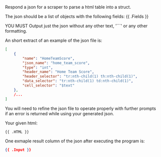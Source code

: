 Respond a json for a scraper to parse a html table into a struct.

The json should be a list of objects with the following fields:
{{ .Fields }}

YOU MUST Output just the json without any other text, '```' or any other formatting.

An short extract of an example of the json file is:
```json
[
	{
		"name": "HomeTeamScore",
		"json_name": "home_team_score",
		"type": "int",
		"header_name": "Home Team Score",
		"header_selector": "tr:nth-child(1) th:nth-child(1)",
		"data_selector": "tr:nth-child(1) td:nth-child(1)",
		"cell_selector": "$text"
	},
	/...
]
```

You will need to refine the json file to operate properly with further prompts if an error is returned while using your generated json.

Your given html:
```html
{{ .HTML }}
```

One exmaple result column of the json after executing the program is:

```json
{{ .Input }}
```
